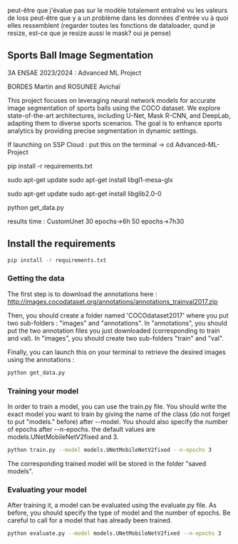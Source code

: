 peut-être que j'évalue pas sur le modèle totalement entraîné vu les valeurs de loss
peut-être que y a un problème dans les données d'entrée vu à quoi elles ressemblent (regarder toutes les fonctions de dataloader, qund je resize, est-ce que je resize aussi le mask? oui je pense)
## Sports Ball Image Segmentation

3A ENSAE 2023/2024 : Advanced ML Project

BORDES Martin and ROSUNEE Avichaï

This project focuses on leveraging neural network models for accurate image segmentation of sports balls using the COCO dataset. We explore state-of-the-art architectures, including U-Net, Mask R-CNN, and DeepLab, adapting them to diverse sports scenarios. The goal is to enhance sports analytics by providing precise segmentation in dynamic settings.

If launching on SSP Cloud : put this on the terminal -> 
cd Advanced-ML-Project

pip install -r requirements.txt

sudo apt-get update
sudo apt-get install libgl1-mesa-glx

sudo apt-get update
sudo apt-get install libglib2.0-0

python get_data.py

results time : CustomUnet 30 epochs->6h 50 epochs->7h30

## Install the requirements

```bash
pip install -r requirements.txt
```


### Getting the data

The first step is to download the annotations here : http://images.cocodataset.org/annotations/annotations_trainval2017.zip 

Then, you should create a folder named 'COCOdataset2017' where you put two sub-folders : "images" and "annotations". In "annotations", you should put the two annotation files you just downloaded (corresponding to train and val). In "images", you should create two sub-folders "train" and "val".

Finally, you can launch this on your terminal to retrieve the desired images using the annotations : 
```bash
python get_data.py
```


### Training your model

In order to train a model, you can use the train.py file. You should write the exact model you want to train by giving the name of the class (do not forget to put "models." before) after --model. You should also specify the number of epochs after --n-epochs. the default values are models.UNetMobileNetV2fixed and 3. 
```bash
python train.py --model models.UNetMobileNetV2fixed --n-epochs 3
```
The corresponding trained model will be stored in the folder "saved models".


### Evaluating your model
After training it, a model can be evaluated using the evaluate.py file. As before, you should specify the type of model and the number of epochs. Be careful to call for a model that has already been trained.
```bash
python evaluate.py --model models.UNetMobileNetV2fixed --n-epochs 3
```
